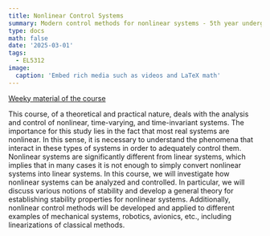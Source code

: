 ```yaml
---
title: Nonlinear Control Systems
summary: Modern control methods for nonlinear systems - 5th year undergrad
type: docs
math: false
date: '2025-03-01'
tags:
  - EL5312
image:
  caption: 'Embed rich media such as videos and LaTeX math'
---
```



[Weeky material of the course](https://github.com/GabrielEGC/UTEC_Courses/tree/main/NonlinearC_week)

This course, of a theoretical and practical nature, deals with the analysis and control of nonlinear, time-varying, and time-invariant systems. The importance for this study lies in the fact that most real systems are nonlinear. In this sense, it is necessary to understand the phenomena that interact in these types of systems in order to adequately control them. Nonlinear systems are significantly different from linear systems, which implies that in many cases it is not enough to simply convert nonlinear systems into linear systems. In this course, we will investigate how nonlinear systems can be analyzed and controlled. In particular, we will discuss various notions of stability and develop a general theory for establishing stability properties for nonlinear systems. Additionally, nonlinear control methods will be developed and applied to different examples of mechanical systems, robotics, avionics, etc., including linearizations of classical methods.